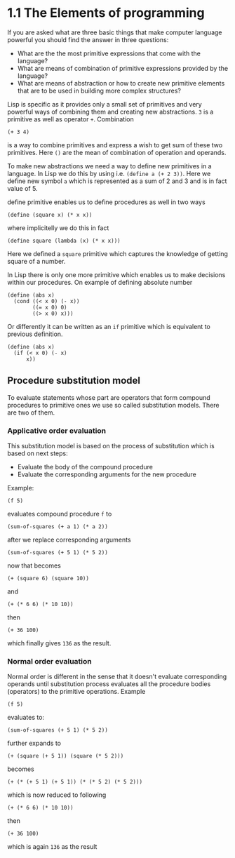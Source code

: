 # 1.1 The Elements of programming

If you are asked what are three basic things that make computer language
powerful you should find the answer in three questions:

* What are the the most primitive expressions that come with the
  language?
* What are means of combination of primitive expressions provided by the
  language?
* What are means of abstraction or how to create new primitive elements
  that are to be used in building more complex structures?

Lisp is specific as it provides only a small set of primitives and very
powerful ways of combining them and creating new abstractions. `3` is a
primitive as well as operator `+`. Combination

    (+ 3 4)

is a way to combine primitives and express a wish to get sum of these
two primitives. Here `()` are the mean of combination of operation and
operands.

To make new abstractions we need a way to define new primitives in a
language. In Lisp we do this by using i.e. `(define a (+ 2 3))`. Here we
define new symbol `a` which is represented as a sum of 2 and 3 and is in
fact value of 5.

define primitive enables us to define procedures as well in two ways

    (define (square x) (* x x))

where implicitelly we do this in fact

    (define square (lambda (x) (* x x)))

Here we defined a `square` primitive which captures the knowledge of
getting square of a number.

In Lisp there is only one more primitive which enables us to make
decisions within our procedures. On example of defining absolute number

    (define (abs x)
      (cond ((< x 0) (- x))
            ((= x 0) 0)
            ((> x 0) x)))

Or differently it can be written as an `if` primitive which is
equivalent to previous definition.

    (define (abs x)
      (if (< x 0) (- x)
          x))

## Procedure substitution model

To evaluate statements whose part are operators that form compound
procedures to primitive ones we use so called substitution models. There
are two of them.

### Applicative order evaluation

This substitution model is based on the process of substitution which is
based on next steps:

* Evaluate the body of the compound procedure
* Evaluate the corresponding arguments for the new procedure

Example:

    (f 5)

evaluates compound procedure `f` to

    (sum-of-squares (+ a 1) (* a 2))

after we replace corresponding arguments

    (sum-of-squares (+ 5 1) (* 5 2))

now that becomes

    (+ (square 6) (square 10))

and

    (+ (* 6 6) (* 10 10))

then

    (+ 36 100)

which finally gives `136` as the result.

### Normal order evaluation

Normal order is different in the sense that it doesn't evaluate
corresponding operands until substitution process evaluates all the
procedure bodies (operators) to the primitive operations. Example

    (f 5)

evaluates to:

    (sum-of-squares (+ 5 1) (* 5 2))

further expands to

    (+ (square (+ 5 1)) (square (* 5 2)))

becomes

    (+ (* (+ 5 1) (+ 5 1)) (* (* 5 2) (* 5 2)))

which is now reduced to following

    (+ (* 6 6) (* 10 10))

then

    (+ 36 100)

which is again `136` as the result
